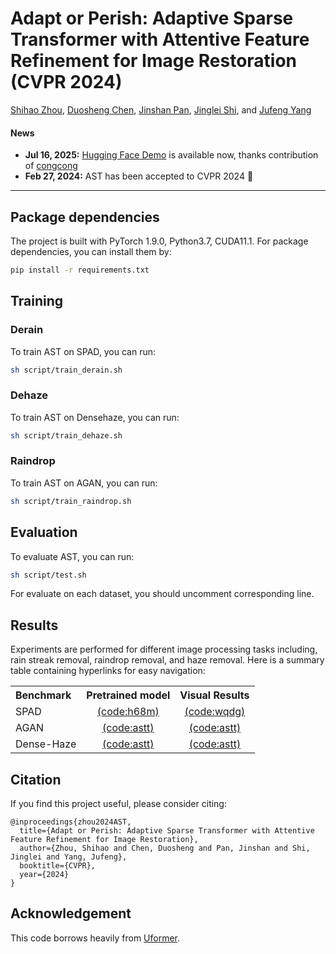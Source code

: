 # Adapt or Perish: Adaptive Sparse Transformer with Attentive Feature Refinement for Image Restoration (CVPR 2024)

[Shihao Zhou](https://joshyzhou.github.io/), [Duosheng Chen](https://github.com/Calvin11311), [Jinshan Pan](https://jspan.github.io/), [Jinglei Shi](https://jingleishi.github.io/), and [Jufeng Yang](https://cv.nankai.edu.cn/)


#### News
- **Jul 16, 2025:** [Hugging Face Demo](https://huggingface.co/spaces/suncongcong/AST-Demo) is available now, thanks contribution of [congcong](https://github.com/naninasm)
- **Feb 27, 2024:** AST has been accepted to CVPR 2024 :tada: 

<hr />

<!-- > **Abstract:** *Transformer-based approaches have achieved promising performance in image restoration tasks, given their ability to model long-range dependencies, which is crucial for recovering clear images. Though diverse efficient attention mechanism designs have addressed the intensive computations associated with using transformers, they often involve redundant information and noisy interactions from irrelevant regions by considering all available tokens. In this work, we propose an <strong>A</strong>daptive <strong>S</strong>parse <strong>T</strong>ransformer (<strong>AST</strong>) to mitigate the noisy interactions of irrelevant areas and remove feature redundancy in both spatial and channel domains. AST comprises two core designs, i.e., an Adaptive Sparse Self-Attention (ASSA) block and a Feature Refinement Feed-forward Network (FRFN). Specifically, ASSA is adaptively computed using a two-branch paradigm, where the sparse branch is introduced to filter out the negative impacts of low query-key matching scores for aggregating features, while the dense one ensures sufficient information flow through the network for learning discriminative representations. Meanwhile, FRFN employs an enhance-and-ease scheme to eliminate feature redundancy in channels, enhancing the restoration of clear latent images. Experimental results on commonly used benchmarks have demonstrated the versatility and competitive performance of our method in <strong>6</strong> tasks, including deraining, dehazing, deraindrop, demoireing, desnowing and deshadowing.* 
<hr /> -->

## Package dependencies
The project is built with PyTorch 1.9.0, Python3.7, CUDA11.1. For package dependencies, you can install them by:
```bash
pip install -r requirements.txt
```
## Training
### Derain
To train AST on SPAD, you can run:
```sh
sh script/train_derain.sh
```
### Dehaze
To train AST on Densehaze, you can run:
```sh
sh script/train_dehaze.sh
```
### Raindrop
To train AST on AGAN, you can run:
```sh
sh script/train_raindrop.sh
```


## Evaluation
To evaluate AST, you can run:

```sh
sh script/test.sh
```
For evaluate on each dataset, you should uncomment corresponding line.


## Results
Experiments are performed for different image processing tasks including, rain streak removal, raindrop removal, and haze removal. 
Here is a summary table containing hyperlinks for easy navigation:

<table>
  <tr>
    <th align="left">Benchmark</th>
    <th align="center">Pretrained model</th>
    <th align="center">Visual Results</th>
  </tr>
  <tr>
    <td align="left">SPAD</td>
    <td align="center"><a href="https://pan.baidu.com/s/1uqsXeztA55ny8vnQHfxmlA?pwd=h68m">(code:h68m)</a></td>
    <td align="center"><a href="https://pan.baidu.com/s/1KtAWESp3mzfrV4qy7BLaWg?pwd=wqdg">(code:wqdg)</a></td>
  </tr>
  <tr>
    <td align="left">AGAN</td>
    <td align="center"><a href="https://pan.baidu.com/s/1obhEpvWLV9FLF47FMcNX7g?pwd=astt">(code:astt)</a></td>
    <td align="center"><a href="https://pan.baidu.com/s/1VewSQl6c7uWHpfCDVQeW4g?pwd=astt">(code:astt)</a></td>

  </tr>
  <tr>
    <td align="left">Dense-Haze</td>
    <td align="center"><a href="https://pan.baidu.com/s/1PeSaf-ZRwnMBjlNHGEkvzg?pwd=astt">(code:astt)</a></td>
    <td align="center"><a href="https://pan.baidu.com/s/18JK8hQFLzSuiVZyianmJQw?pwd=astt">(code:astt)</a></td>
  </tr>

</table>

## Citation
If you find this project useful, please consider citing:

    @inproceedings{zhou2024AST,
      title={Adapt or Perish: Adaptive Sparse Transformer with Attentive Feature Refinement for Image Restoration},
      author={Zhou, Shihao and Chen, Duosheng and Pan, Jinshan and Shi, Jinglei and Yang, Jufeng},
      booktitle={CVPR},
      year={2024}
    }

## Acknowledgement

This code borrows heavily from [Uformer](https://github.com/ZhendongWang6/Uformer).
